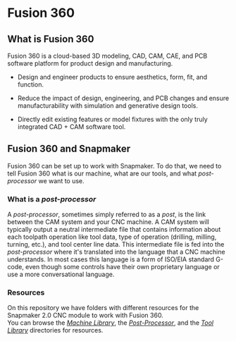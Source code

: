 
# Fusion 360

## What is Fusion 360

Fusion 360 is a cloud-based 3D modeling, CAD, CAM, CAE, and PCB software platform for product design and manufacturing.

- Design and engineer products to ensure aesthetics, form, fit, and function.

- Reduce the impact of design, engineering, and PCB changes and ensure manufacturability with simulation and generative design tools.

- Directly edit existing features or model fixtures with the only truly integrated CAD + CAM software tool.

## Fusion 360 and Snapmaker

Fusion 360 can be set up to work with Snapmaker. To do that, we need to tell Fusion 360 what is our machine, what are our tools, and what *post-processor* we want to use.

### What is a *post-processor*

A *post-processor*, sometimes simply referred to as a *post*, is the link between the CAM system and your CNC machine. A CAM system will typically output a neutral intermediate file that contains information about each toolpath operation like tool data, type of operation (drilling, milling, turning, etc.), and tool center line data. This intermediate file is fed into the *post-processor* where it's translated into the language that a CNC machine understands. In most cases this language is a form of ISO/EIA standard G-code, even though some controls have their own proprietary language or use a more conversational language.

### Resources

On this repository we have folders with different resources for the Snapmaker 2.0 CNC module to work with Fusion 360.  
You can browse the [_Machine Library_](/Fusion%20360/Machine%20Library), the [_Post-Processor_](/Fusion%20360/Post-Processor), and the [_Tool Library_](/Fusion%20360/Tool%20Library) directories for resources.
